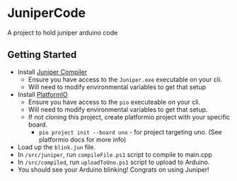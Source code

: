 # JuniperCode
A project to hold juniper arduino code

## Getting Started

* Install [Juniper Compiler](https://www.juniper-lang.org/index.html)
  * Ensure you have access to the `Juniper.exe` executable on your cli.
  * Will need to modify environmental variables to get that setup
* Install [PlatformIO](https://platformio.org/)
  * Ensure you have access to the `pio` executeable on your cli.
  * Will need to modify environmental variables to get that setup.
  * If not cloning this project, create platformio project with your specific board.
    * `pio project init --board uno` - for project targeting uno. (See platformio docs for more info)
* Load up the `blink.jun` file.
* In `/src/juniper`, run `compileFile.ps1` script to compile to main.cpp
* In `/src/compiled`, run `uploadToUno.ps1` script to upload to Arduino. 
* You should see your Arduino blinking! Congrats on using Juniper!
